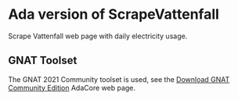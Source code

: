 # Ada version of ScrapeVattenfall

Scrape Vattenfall web page with daily electricity usage.

## GNAT Toolset

The GNAT 2021 Community toolset is used, see the [Download GNAT Community Edition](https://www.adacore.com/download) AdaCore web page.
